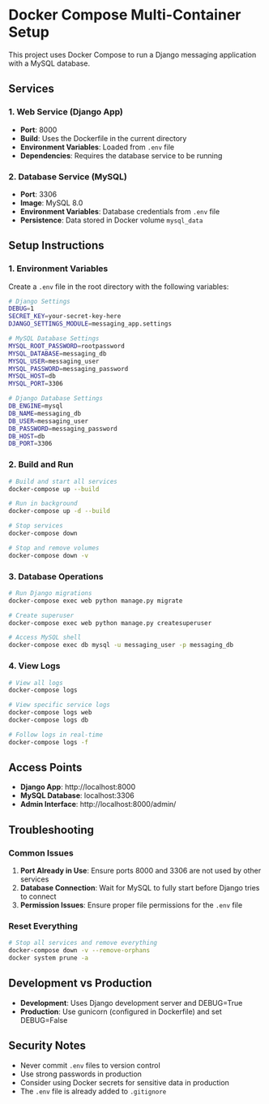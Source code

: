 # Docker Compose Multi-Container Setup

This project uses Docker Compose to run a Django messaging application with a MySQL database.

## Services

### 1. Web Service (Django App)
- **Port**: 8000
- **Build**: Uses the Dockerfile in the current directory
- **Environment Variables**: Loaded from `.env` file
- **Dependencies**: Requires the database service to be running

### 2. Database Service (MySQL)
- **Port**: 3306
- **Image**: MySQL 8.0
- **Environment Variables**: Database credentials from `.env` file
- **Persistence**: Data stored in Docker volume `mysql_data`

## Setup Instructions

### 1. Environment Variables
Create a `.env` file in the root directory with the following variables:

```bash
# Django Settings
DEBUG=1
SECRET_KEY=your-secret-key-here
DJANGO_SETTINGS_MODULE=messaging_app.settings

# MySQL Database Settings
MYSQL_ROOT_PASSWORD=rootpassword
MYSQL_DATABASE=messaging_db
MYSQL_USER=messaging_user
MYSQL_PASSWORD=messaging_password
MYSQL_HOST=db
MYSQL_PORT=3306

# Django Database Settings
DB_ENGINE=mysql
DB_NAME=messaging_db
DB_USER=messaging_user
DB_PASSWORD=messaging_password
DB_HOST=db
DB_PORT=3306
```

### 2. Build and Run
```bash
# Build and start all services
docker-compose up --build

# Run in background
docker-compose up -d --build

# Stop services
docker-compose down

# Stop and remove volumes
docker-compose down -v
```

### 3. Database Operations
```bash
# Run Django migrations
docker-compose exec web python manage.py migrate

# Create superuser
docker-compose exec web python manage.py createsuperuser

# Access MySQL shell
docker-compose exec db mysql -u messaging_user -p messaging_db
```

### 4. View Logs
```bash
# View all logs
docker-compose logs

# View specific service logs
docker-compose logs web
docker-compose logs db

# Follow logs in real-time
docker-compose logs -f
```

## Access Points

- **Django App**: http://localhost:8000
- **MySQL Database**: localhost:3306
- **Admin Interface**: http://localhost:8000/admin/

## Troubleshooting

### Common Issues

1. **Port Already in Use**: Ensure ports 8000 and 3306 are not used by other services
2. **Database Connection**: Wait for MySQL to fully start before Django tries to connect
3. **Permission Issues**: Ensure proper file permissions for the `.env` file

### Reset Everything
```bash
# Stop all services and remove everything
docker-compose down -v --remove-orphans
docker system prune -a
```

## Development vs Production

- **Development**: Uses Django development server and DEBUG=True
- **Production**: Use gunicorn (configured in Dockerfile) and set DEBUG=False

## Security Notes

- Never commit `.env` files to version control
- Use strong passwords in production
- Consider using Docker secrets for sensitive data in production
- The `.env` file is already added to `.gitignore`

